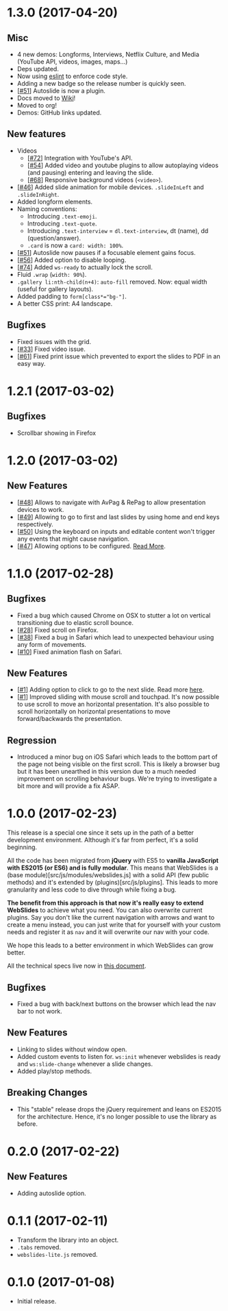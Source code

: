 # 1.3.0 (2017-04-20)

## Misc

- 4 new demos: Longforms, Interviews, Netflix Culture, and Media (YouTube API, videos, images, maps...)
- Deps updated.
- Now using [eslint](http://eslint.org/) to enforce code style.
- Adding a new badge so the release number is quickly seen.
- [[#51](https://github.com/webslides/webslides/issues/51)] Autoslide is now a plugin.
- Docs moved to [Wiki](https://github.com/webslides/WebSlides/wiki)!
- Moved to org!
- Demos: GitHub links updated.

## New features

- Videos
  - [[#72](https://github.com/webslides/webslides/issues/72)] Integration with YouTube's API.
  - [[#54](https://github.com/webslides/webslides/issues/54)] Added video and youtube plugins to allow autoplaying videos (and pausing) entering and leaving the slide.
  - [[#68](https://github.com/webslides/webslides/issues/68)] Responsive background videos (`<video>`).
- [[#46](https://github.com/webslides/webslides/issues/46)] Added slide animation for mobile devices. `.slideInLeft` and `.slideInRight`.
- Added longform elements.
- Naming conventions: 
  - Introducing `.text-emoji`.
  - Introducing `.text-quote`.
  - Introducing `.text-interview` = `dl.text-interview`, dt (name), dd (question/answer).
  - `.card` is now a `card: width: 100%`.
- [[#51](https://github.com/webslides/webslides/issues/51)] Autoslide now pauses if a focusable element gains focus.
- [[#56](https://github.com/webslides/webslides/issues/56)] Added option to disable looping.
- [[#74](https://github.com/webslides/webslides/issues/74)] Added `ws-ready` to actually lock the scroll.
- Fluid `.wrap` (`width: 90%`).
- `.gallery li:nth-child(n+4)`: `auto-fill` removed. Now: equal width (useful for gallery layouts).
- Added padding to `form[class*="bg-"]`.
- A better CSS print: A4 landscape.

## Bugfixes

- Fixed issues with the grid.
- [[#33](https://github.com/webslides/webslides/issues/33)] Fixed video issue.
- [[#61](https://github.com/webslides/webslides/issues/61)] Fixed print issue which prevented to export the slides to PDF in an easy way.


# 1.2.1 (2017-03-02)

## Bugfixes

- Scrollbar showing in Firefox

# 1.2.0 (2017-03-02)

## New Features

- [[#48](https://github.com/webslides/webslides/issues/48)] Allows to navigate with AvPag & RePag to allow presentation devices to work.
- [[#49](https://github.com/webslides/webslides/issues/49)] Allowing to go to first and last slides by using home and end keys respectively.
- [[#50](https://github.com/webslides/webslides/issues/50)] Using the keyboard on inputs and editable content won't trigger any events that might cause navigation.
- [[#47](https://github.com/webslides/webslides/issues/47)] Allowing options to be configured. [Read More](/docs/technical.md#options).

# 1.1.0 (2017-02-28)

## Bugfixes

- Fixed a bug which caused Chrome on OSX to stutter a lot on vertical transitioning due to elastic scroll bounce.
- [[#28](https://github.com/webslides/webslides/issues/28)] Fixed scroll on Firefox.
- [[#38](https://github.com/webslides/webslides/issues/38)] Fixed a bug in Safari which lead to unexpected behaviour using any form of movements.
- [[#10](https://github.com/webslides/webslides/issues/10)] Fixed animation flash on Safari.

## New Features

- [[#1](https://github.com/webslides/webslides/issues/1)] Adding option to click to go to the next slide. Read more [here](https://github.com/webslides/webslides/blob/master/docs/click-to-nav.md).
- [[#1](https://github.com/webslides/webslides/issues/1)] Improved sliding with mouse scroll and touchpad. It's now possible to use scroll to move an horizontal presentation.
It's also possible to scroll horizontally on horizontal presentations to move forward/backwards the presentation.

## Regression

- Introduced a minor bug on iOS Safari which leads to the bottom part of the page not being visible on the first scroll. This is likely a browser bug but it has been unearthed in this version due to a much needed improvement on scrolling behaviour bugs. We're trying to investigate a bit more and will provide a fix ASAP.

# 1.0.0 (2017-02-23)

This release is a special one since it sets up in the path of a better development environment. Although it's far from
perfect, it's a solid beginning.

All the code has been migrated from **jQuery** with ES5 to **vanilla JavaScript with ES2015 (or ES6) and is fully modular**.
This means that WebSlides is a (base module)[src/js/modules/webslides.js] with a solid API (few public methods) and
it's extended by (plugins)[src/js/plugins]. This leads to more granularity and less code to dive through while fixing a
bug.

**The benefit from this approach is that now it's really easy to extend WebSlides** to achieve what you need. You can also
overwrite current plugins. Say you don't like the current navigation with arrows and want to create a menu instead, you
can just write that for yourself with your custom needs and register it as `nav` and it will overwrite our nav with
your code.

We hope this leads to a better environment in which WebSlides can grow better.

All the technical specs live now in [this document](docs/technical.md).

## Bugfixes

- Fixed a bug with back/next buttons on the browser which lead the nav bar to not work.

## New Features

- Linking to slides without window open.
- Added custom events to listen for. `ws:init` whenever webslides is ready and `ws:slide-change` whenever a slide changes.
- Added play/stop methods.

## Breaking Changes

- This "stable" release drops the jQuery requirement and leans on ES2015 for the architecture. Hence, it's no longer possible
to use the library as before.

# 0.2.0 (2017-02-22)

## New Features

- Adding autoslide option.

# 0.1.1 (2017-02-11)

- Transform the library into an object.
- `.tabs` removed.
- `webslides-lite.js` removed.

# 0.1.0 (2017-01-08)

- Initial release.
